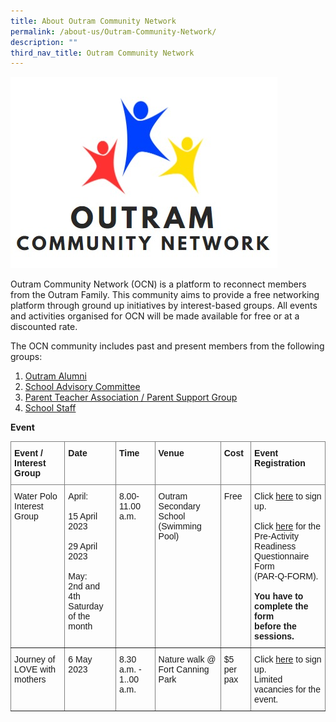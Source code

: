 ```yaml
---
title: About Outram Community Network
permalink: /about-us/Outram-Community-Network/
description: ""
third_nav_title: Outram Community Network
---
```

![Outram Community Network](/images/About%20us/About%20us/ocn_logo.jpeg)

Outram Community Network (OCN) is a platform to reconnect members from the Outram Family. This community aims to provide a free networking platform through ground up initiatives by interest-based groups. All events and activities organised for OCN will be made available for free or at a discounted rate.  

The OCN community includes past and present members from the following groups:

1. [Outram Alumni](/about-us/Outram-Alumni/Outram-Alumni/)
2. [School Advisory Committee](/about-us/School-Advisory-Committee/)
3. [Parent Teacher Association / Parent Support Group](/about-us/Parent-Support-Group/)
4. [School Staff](/about-us/School-Staff/)

**Event**

<style type="text/css">
.tg  {border-collapse:collapse;border-spacing:0;}
.tg td{border-color:black;border-style:solid;border-width:1px;font-family:Arial, sans-serif;font-size:14px;
  overflow:hidden;padding:10px 5px;word-break:normal;}
.tg th{border-color:black;border-style:solid;border-width:1px;font-family:Arial, sans-serif;font-size:14px;
  font-weight:normal;overflow:hidden;padding:10px 5px;word-break:normal;}
.tg .tg-0pky{border-color:inherit;text-align:left;vertical-align:top}
</style>
<table class="tg">
<thead>
  <tr>
    <th class="tg-0pky"><span style="font-weight:bold">Event / Interest Group</span></th>
    <th class="tg-0pky"><span style="font-weight:bold">Date</span></th>
    <th class="tg-0pky"><span style="font-weight:bold">Time</span></th>
    <th class="tg-0pky"><span style="font-weight:bold">Venue</span></th>
    <th class="tg-0pky"><span style="font-weight:bold">Cost</span></th>
    <th class="tg-0pky"><span style="font-weight:bold">Event Registration</span></th>
  </tr>
</thead>
<tbody>
  <tr>
    <td class="tg-0pky">Water Polo Interest Group</td>
    <td class="tg-0pky">April:<br><br>15 April<br>2023<br><br>29 April<br>2023<br><br>May:<br>2nd and 4th<br>Saturday of the month<br></td>
    <td class="tg-0pky">8.00-11.00 a.m.</td>
    <td class="tg-0pky">Outram Secondary School <br>(Swimming Pool)</td>
    <td class="tg-0pky">Free</td>
    <td class="tg-0pky">Click <a rel="noopener noreferrer" target="_blank" href="https://docs.google.com/forms/d/e/1FAIpQLSfw0DcGKJdd7j2nzjExBK9CQ-8Qj9zYVjh7JpLxKqkfwj_HBA/viewform">here</a> to sign up.<br><br>Click <a rel="noopener noreferrer" target="_blank" href="https://drive.google.com/file/d/19X9FplqGXE32SfrFE7sQ_lTpqClZTQ7h/view">here</a> for the Pre-Activity <br>Readiness Questionnaire Form<br>(PAR-Q-FORM).<br><br><span style="font-weight:bold">You have to complete the form </span><br><span style="font-weight:bold">before the sessions.</span></td>
  </tr>
  <tr>
    <td class="tg-0pky">Journey of LOVE with mothers</td>
    <td class="tg-0pky">6 May 2023</td>
    <td class="tg-0pky">8.30 a.m. - 1..00 a.m.</td>
    <td class="tg-0pky">Nature walk @ Fort Canning Park</td>
    <td class="tg-0pky">$5 per pax</td>
    <td class="tg-0pky">Click <a rel="noopener noreferrer" target="_blank" href="https://docs.google.com/forms/d/e/1FAIpQLSdQU7ZN_37Uw_vedUtVOGWlUT2YjyPkwnA8f0G9ODPb8_13Ug/viewform">here</a> to sign up.<br>Limited vacancies for the event.</td>
  </tr>
</tbody>
</table>

<!--

| Event / Interest Group                                                                                   | Date                         | Time            | Venue                                                                                     | Cost | Event Registration                                                                                                                                       |
|----------------------------------------------------------------------------------------------------------|------------------------------|-----------------|-------------------------------------------------------------------------------------------|------|----------------------------------------------------------------------------------------------------------------------------------------------------------|
 Water Polo Interest Group                                                                                | Month of April: <br><br> 15 April 2023 <br><br> 29 April 2023 <br> <br> May: <br> <br> 2nd and 4th Saturday of the month | 8.00-11.00 a.m. | Outram Secondary School  (Swimming Pool)                                                  | Free | Click [here](https://forms.gle/netmWKjPCowDzgHm9) to sign up.  <br><br> Click [here](https://drive.google.com/file/d/19X9FplqGXE32SfrFE7sQ_lTpqClZTQ7h/view) for the Pre-Activity  Readiness Questionnaire Form (PAR-Q-FORM).  **You have to complete the form  before the sessions.** |
|                                                                                                          |                              |                 |                                                                                           |      |                                                                                                                                                          |


-->



		
		
<!--
<table style="border-collapse:collapse;border:none;mso-border-alt:solid windowtext .5pt;
 mso-yfti-tbllook:1184;mso-padding-alt:0in 5.4pt 0in 5.4pt" cellpadding="0" cellspacing="0" border="1" class="MsoTableGrid"><tbody><tr style="mso-yfti-irow:0;mso-yfti-firstrow:yes"><td style="width:107.6pt;border:solid windowtext 1.0pt;
  mso-border-alt:solid windowtext .5pt;padding:0in 5.4pt 0in 5.4pt" valign="top" width="143"><p style="margin:0in;mso-add-space:auto;
  text-align:justify;text-justify:inter-ideograph;line-height:normal" class="MsoListParagraphCxSpFirst"><b><span style="font-size:12.0pt;font-family:&quot;Arial&quot;,sans-serif;mso-no-proof:yes">Event / Interest Group</span></b></p></td><td style="width:72.15pt;border:solid windowtext 1.0pt;
  border-left:none;mso-border-left-alt:solid windowtext .5pt;mso-border-alt:
  solid windowtext .5pt;padding:0in 5.4pt 0in 5.4pt" valign="top" width="96"><p style="margin:0in;mso-add-space:auto;
  text-align:justify;text-justify:inter-ideograph;line-height:normal" class="MsoListParagraphCxSpMiddle"><b><span style="font-size:12.0pt;font-family:&quot;Arial&quot;,sans-serif;mso-no-proof:yes">Date</span></b></p></td><td style="width:45.0pt;border:solid windowtext 1.0pt;
  border-left:none;mso-border-left-alt:solid windowtext .5pt;mso-border-alt:
  solid windowtext .5pt;padding:0in 5.4pt 0in 5.4pt" valign="top" width="60"><p style="margin:0in;mso-add-space:auto;
  text-align:justify;text-justify:inter-ideograph;line-height:normal" class="MsoListParagraphCxSpMiddle"><b><span style="font-size:12.0pt;font-family:&quot;Arial&quot;,sans-serif;mso-no-proof:yes">Time</span></b></p></td><td style="width:1.25in;border:solid windowtext 1.0pt;
  border-left:none;mso-border-left-alt:solid windowtext .5pt;mso-border-alt:
  solid windowtext .5pt;padding:0in 5.4pt 0in 5.4pt" valign="top" width="120"><p style="margin:0in;mso-add-space:auto;
  text-align:justify;text-justify:inter-ideograph;line-height:normal" class="MsoListParagraphCxSpMiddle"><b><span style="font-size:12.0pt;font-family:&quot;Arial&quot;,sans-serif;mso-no-proof:yes">Venue</span></b></p></td><td style="width:45.0pt;border:solid windowtext 1.0pt;
  border-left:none;mso-border-left-alt:solid windowtext .5pt;mso-border-alt:
  solid windowtext .5pt;padding:0in 5.4pt 0in 5.4pt" valign="top" width="60"><p style="margin:0in;mso-add-space:auto;
  text-align:justify;text-justify:inter-ideograph;line-height:normal" class="MsoListParagraphCxSpMiddle"><b><span style="font-size:12.0pt;font-family:&quot;Arial&quot;,sans-serif;mso-no-proof:yes">Cost</span></b></p></td><td style="width:107.75pt;border:solid windowtext 1.0pt;
  border-left:none;mso-border-left-alt:solid windowtext .5pt;mso-border-alt:
  solid windowtext .5pt;padding:0in 5.4pt 0in 5.4pt" valign="top" width="144"><p style="margin:0in;mso-add-space:auto;
  text-align:justify;text-justify:inter-ideograph;line-height:normal" class="MsoListParagraphCxSpLast"><b><span style="font-size:12.0pt;font-family:&quot;Arial&quot;,sans-serif;mso-no-proof:yes">Event Registration</span></b></p></td></tr><tr style="mso-yfti-irow:1"><td style="width:107.6pt;border:solid windowtext 1.0pt;
  border-top:none;mso-border-top-alt:solid windowtext .5pt;mso-border-alt:solid windowtext .5pt;
  padding:0in 5.4pt 0in 5.4pt" valign="top" width="143"><p style="margin:0in;mso-add-space:auto;
  text-align:justify;text-justify:inter-ideograph;line-height:normal" class="MsoListParagraphCxSpFirst"><span style="font-family:&quot;Arial&quot;,sans-serif;color:#202124;background:white">Environmental and Sustainability Programme - Food Rescue, upcycling booths, Amazing Environmental Race&nbsp;</span></p><p style="margin:0in;mso-add-space:auto;
  text-align:justify;text-justify:inter-ideograph;line-height:normal" class="MsoListParagraphCxSpMiddle"><span style="font-size:12.0pt;font-family:&quot;Arial&quot;,sans-serif;color:#202124;
  background:white;mso-no-proof:yes">&nbsp;</span></p><p style="margin:0in;mso-add-space:auto;
  text-align:justify;text-justify:inter-ideograph;line-height:normal" class="MsoListParagraphCxSpMiddle"><span style="font-size:12.0pt;font-family:&quot;Arial&quot;,sans-serif;mso-no-proof:yes">&nbsp;</span></p></td><td style="width:72.15pt;border-top:none;border-left:
  none;border-bottom:solid windowtext 1.0pt;border-right:solid windowtext 1.0pt;
  mso-border-top-alt:solid windowtext .5pt;mso-border-left-alt:solid windowtext .5pt;
  mso-border-alt:solid windowtext .5pt;padding:0in 5.4pt 0in 5.4pt" valign="top" width="96"><p style="margin:0in;mso-add-space:auto;
  text-align:justify;text-justify:inter-ideograph;line-height:normal" class="MsoListParagraphCxSpMiddle"><span style="font-family:&quot;Arial&quot;,sans-serif;mso-fareast-font-family:&quot;Times New Roman&quot;;
  color:black">11 March 2023</span><span style="font-size:12.0pt;font-family:
  &quot;Arial&quot;,sans-serif;mso-no-proof:yes"></span></p></td><td style="width:45.0pt;border-top:none;border-left:none;
  border-bottom:solid windowtext 1.0pt;border-right:solid windowtext 1.0pt;
  mso-border-top-alt:solid windowtext .5pt;mso-border-left-alt:solid windowtext .5pt;
  mso-border-alt:solid windowtext .5pt;padding:0in 5.4pt 0in 5.4pt" valign="top" width="60"><p style="margin:0in;mso-add-space:auto;
  text-align:justify;text-justify:inter-ideograph;line-height:normal" class="MsoListParagraphCxSpMiddle"><span style="font-family:&quot;Arial&quot;,sans-serif;mso-fareast-font-family:&quot;Times New Roman&quot;;
  color:black">9am to 11am</span><span style="font-size:12.0pt;font-family:
  &quot;Arial&quot;,sans-serif;mso-no-proof:yes"></span></p></td><td style="width:1.25in;border-top:none;border-left:
  none;border-bottom:solid windowtext 1.0pt;border-right:solid windowtext 1.0pt;
  mso-border-top-alt:solid windowtext .5pt;mso-border-left-alt:solid windowtext .5pt;
  mso-border-alt:solid windowtext .5pt;padding:0in 5.4pt 0in 5.4pt" valign="top" width="120"><p style="margin:0in;mso-add-space:auto;
  text-align:justify;text-justify:inter-ideograph;line-height:normal" class="MsoListParagraphCxSpMiddle"><span style="font-family:&quot;Arial&quot;,sans-serif;mso-fareast-font-family:&quot;Times New Roman&quot;;
  color:black">Blk 538 Upper Cross Street #05-261 Singapore 050538 (5mins from Chinatown MRT Station)</span><span style="font-size:12.0pt;font-family:&quot;Arial&quot;,sans-serif;
  mso-no-proof:yes"></span></p></td><td style="width:45.0pt;border-top:none;border-left:none;
  border-bottom:solid windowtext 1.0pt;border-right:solid windowtext 1.0pt;
  mso-border-top-alt:solid windowtext .5pt;mso-border-left-alt:solid windowtext .5pt;
  mso-border-alt:solid windowtext .5pt;padding:0in 5.4pt 0in 5.4pt" valign="top" width="60"><p style="margin:0in;mso-add-space:auto;
  text-align:justify;text-justify:inter-ideograph;line-height:normal" class="MsoListParagraphCxSpMiddle"><span style="font-size:12.0pt;font-family:&quot;Arial&quot;,sans-serif;mso-no-proof:yes">Free</span></p></td><td style="width:107.75pt;border-top:none;border-left:
  none;border-bottom:solid windowtext 1.0pt;border-right:solid windowtext 1.0pt;
  mso-border-top-alt:solid windowtext .5pt;mso-border-left-alt:solid windowtext .5pt;
  mso-border-alt:solid windowtext .5pt;padding:0in 5.4pt 0in 5.4pt" valign="top" width="144"><p style="margin:0in;mso-add-space:auto;
  text-align:justify;text-justify:inter-ideograph;line-height:normal" class="MsoListParagraphCxSpMiddle"><span style="font-family:&quot;Arial&quot;,sans-serif;mso-fareast-font-family:&quot;Times New Roman&quot;;
  color:black">Click </span><a href="https://forms.gle/WVtRpcMS73VGE7Qr7"><span style="font-family:&quot;Arial&quot;,sans-serif;mso-fareast-font-family:&quot;Times New Roman&quot;">here</span></a><span style="font-family:&quot;Arial&quot;,sans-serif;mso-fareast-font-family:&quot;Times New Roman&quot;;
  color:black"> to sign up</span></p><p style="margin:0in;mso-add-space:auto;
  text-align:justify;text-justify:inter-ideograph;line-height:normal" class="MsoListParagraphCxSpMiddle"><span style="font-family:&quot;Arial&quot;,sans-serif;mso-fareast-font-family:&quot;Times New Roman&quot;;
  color:black">&nbsp;</span></p><p style="margin:0in;mso-add-space:auto;
  text-align:justify;text-justify:inter-ideograph;line-height:normal" class="MsoListParagraphCxSpMiddle"><span style="font-family:&quot;Arial&quot;,sans-serif;mso-fareast-font-family:&quot;Times New Roman&quot;;
  color:black">There are <b>limited vacancies</b> available.</span></p><p style="margin:0in;mso-add-space:auto;
  text-align:justify;text-justify:inter-ideograph;line-height:normal" class="MsoListParagraphCxSpLast"><span style="font-family:&quot;Arial&quot;,sans-serif;mso-fareast-font-family:&quot;Times New Roman&quot;;
  color:black">&nbsp;</span></p></td></tr><tr style="mso-yfti-irow:2;mso-yfti-lastrow:yes"><td style="width:107.6pt;border:solid windowtext 1.0pt;
  border-top:none;mso-border-top-alt:solid windowtext .5pt;mso-border-alt:solid windowtext .5pt;
  padding:0in 5.4pt 0in 5.4pt" valign="top" width="143"><p style="margin:0in;mso-add-space:auto;
  text-align:justify;text-justify:inter-ideograph;line-height:normal" class="MsoListParagraphCxSpFirst"><span style="font-family:&quot;Arial&quot;,sans-serif;color:#202124;background:white">Water Polo Interest Group</span></p></td><td style="width:72.15pt;border-top:none;border-left:
  none;border-bottom:solid windowtext 1.0pt;border-right:solid windowtext 1.0pt;
  mso-border-top-alt:solid windowtext .5pt;mso-border-left-alt:solid windowtext .5pt;
  mso-border-alt:solid windowtext .5pt;padding:0in 5.4pt 0in 5.4pt" valign="top" width="96"><p style="margin:0in;mso-add-space:auto;
  text-align:justify;text-justify:inter-ideograph;line-height:normal" class="MsoListParagraphCxSpMiddle"><span style="font-family:&quot;Arial&quot;,sans-serif;mso-fareast-font-family:&quot;Times New Roman&quot;;
  color:black">11 March 2023</span></p><p style="margin:0in;mso-add-space:auto;
  text-align:justify;text-justify:inter-ideograph;line-height:normal" class="MsoListParagraphCxSpMiddle"><span style="font-family:&quot;Arial&quot;,sans-serif;mso-fareast-font-family:&quot;Times New Roman&quot;;
  color:black">&nbsp;</span></p><p style="margin:0in;mso-add-space:auto;
  text-align:justify;text-justify:inter-ideograph;line-height:normal" class="MsoListParagraphCxSpMiddle"><span style="font-family:&quot;Arial&quot;,sans-serif;mso-fareast-font-family:&quot;Times New Roman&quot;;
  color:black">25 March 2023</span></p></td><td style="width:45.0pt;border-top:none;border-left:none;
  border-bottom:solid windowtext 1.0pt;border-right:solid windowtext 1.0pt;
  mso-border-top-alt:solid windowtext .5pt;mso-border-left-alt:solid windowtext .5pt;
  mso-border-alt:solid windowtext .5pt;padding:0in 5.4pt 0in 5.4pt" valign="top" width="60"><p style="margin:0in;mso-add-space:auto;
  text-align:justify;text-justify:inter-ideograph;line-height:normal" class="MsoListParagraphCxSpMiddle"><span style="font-family:&quot;Arial&quot;,sans-serif;mso-fareast-font-family:&quot;Times New Roman&quot;;
  color:black">8am – 11am</span></p></td><td style="width:1.25in;border-top:none;border-left:
  none;border-bottom:solid windowtext 1.0pt;border-right:solid windowtext 1.0pt;
  mso-border-top-alt:solid windowtext .5pt;mso-border-left-alt:solid windowtext .5pt;
  mso-border-alt:solid windowtext .5pt;padding:0in 5.4pt 0in 5.4pt" valign="top" width="120"><p style="margin:0in;mso-add-space:auto;
  text-align:justify;text-justify:inter-ideograph;line-height:normal" class="MsoListParagraphCxSpMiddle"><span style="font-family:&quot;Arial&quot;,sans-serif;mso-fareast-font-family:&quot;Times New Roman&quot;;
  color:black">Outram Secondary School – Swimming Pool</span></p></td><td style="width:45.0pt;border-top:none;border-left:none;
  border-bottom:solid windowtext 1.0pt;border-right:solid windowtext 1.0pt;
  mso-border-top-alt:solid windowtext .5pt;mso-border-left-alt:solid windowtext .5pt;
  mso-border-alt:solid windowtext .5pt;padding:0in 5.4pt 0in 5.4pt" valign="top" width="60"><p style="margin:0in;mso-add-space:auto;
  text-align:justify;text-justify:inter-ideograph;line-height:normal" class="MsoListParagraphCxSpMiddle"><span style="font-size:12.0pt;font-family:&quot;Arial&quot;,sans-serif;mso-no-proof:yes">Free</span></p></td><td style="width:107.75pt;border-top:none;border-left:
  none;border-bottom:solid windowtext 1.0pt;border-right:solid windowtext 1.0pt;
  mso-border-top-alt:solid windowtext .5pt;mso-border-left-alt:solid windowtext .5pt;
  mso-border-alt:solid windowtext .5pt;padding:0in 5.4pt 0in 5.4pt" valign="top" width="144"><p style="margin:0in;mso-add-space:auto;
  text-align:justify;text-justify:inter-ideograph;line-height:normal" class="MsoListParagraphCxSpMiddle"><span style="font-family:&quot;Arial&quot;,sans-serif;mso-fareast-font-family:&quot;Times New Roman&quot;;
  color:black">Click </span><a href="https://forms.gle/netmWKjPCowDzgHm9"><span style="font-family:&quot;Arial&quot;,sans-serif;mso-fareast-font-family:&quot;Times New Roman&quot;">here</span></a><span style="font-family:&quot;Arial&quot;,sans-serif;mso-fareast-font-family:&quot;Times New Roman&quot;;
  color:black"> to sign up</span></p><p style="margin:0in;mso-add-space:auto;
  text-align:justify;text-justify:inter-ideograph;line-height:normal" class="MsoListParagraphCxSpMiddle"><span style="font-family:&quot;Arial&quot;,sans-serif;mso-fareast-font-family:&quot;Times New Roman&quot;;
  color:black">&nbsp;</span></p><p style="margin:0in;mso-add-space:auto;
  text-align:justify;text-justify:inter-ideograph;line-height:normal" class="MsoListParagraphCxSpLast"><span style="font-family:&quot;Arial&quot;,sans-serif;mso-fareast-font-family:&quot;Times New Roman&quot;;
  color:black">Click </span><a href="https://drive.google.com/file/d/19X9FplqGXE32SfrFE7sQ_lTpqClZTQ7h/view?usp=share_link"><span style="font-family:&quot;Arial&quot;,sans-serif;mso-fareast-font-family:&quot;Times New Roman&quot;">here</span></a><span style="font-family:&quot;Arial&quot;,sans-serif;mso-fareast-font-family:&quot;Times New Roman&quot;;
  color:black"> for the Pre-Activity Readiness Questionnaire Form (PAR-Q-FORM). You will have to complete the form before the sessions.</span></p><p style="margin-bottom:0in;line-height:normal" class="MsoNormal"><i style="mso-bidi-font-style:normal"><span style="font-size:12.0pt;font-family:
  &quot;Verdana&quot;,sans-serif;mso-fareast-font-family:Verdana;mso-bidi-font-family:
  Verdana">&nbsp;</span></i></p><p style="margin:0in;mso-add-space:auto;line-height:
  normal" class="MsoListParagraph"><span style="font-family:&quot;Arial&quot;,sans-serif;mso-fareast-font-family:
  &quot;Times New Roman&quot;;color:black">&nbsp;</span></p></td></tr></tbody></table>
-->

       